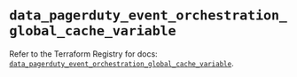 # `data_pagerduty_event_orchestration_global_cache_variable`

Refer to the Terraform Registry for docs: [`data_pagerduty_event_orchestration_global_cache_variable`](https://registry.terraform.io/providers/pagerduty/pagerduty/3.17.0/docs/data-sources/event_orchestration_global_cache_variable).
